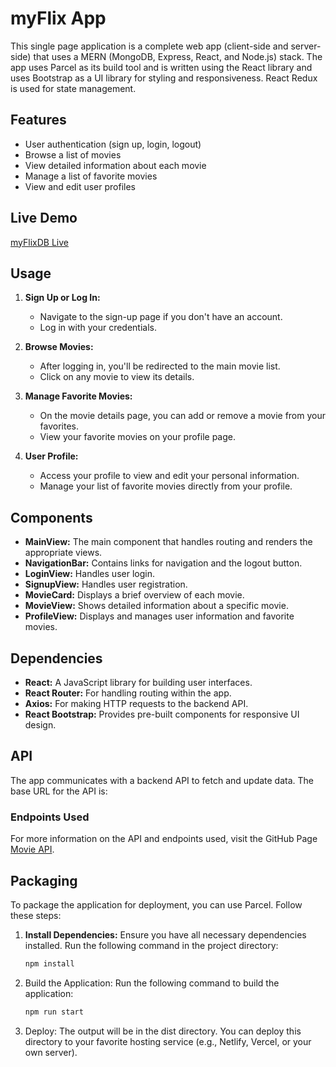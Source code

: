 # myFlix App

This single page application is a complete web app (client-side and server-side) that uses a MERN (MongoDB, Express, React, and Node.js) stack. The app uses Parcel as its build tool and is written using the React library and uses Bootstrap as a UI library for styling and responsiveness. React Redux is used for state management.

## Features

- User authentication (sign up, login, logout)
- Browse a list of movies
- View detailed information about each movie
- Manage a list of favorite movies
- View and edit user profiles

## Live Demo

[myFlixDB Live ](https://main--leonmyflix.netlify.app/)

## Usage

1. **Sign Up or Log In:**

   - Navigate to the sign-up page if you don't have an account.
   - Log in with your credentials.

2. **Browse Movies:**

   - After logging in, you'll be redirected to the main movie list.
   - Click on any movie to view its details.

3. **Manage Favorite Movies:**

   - On the movie details page, you can add or remove a movie from your favorites.
   - View your favorite movies on your profile page.

4. **User Profile:**
   - Access your profile to view and edit your personal information.
   - Manage your list of favorite movies directly from your profile.

## Components

- **MainView:** The main component that handles routing and renders the appropriate views.
- **NavigationBar:** Contains links for navigation and the logout button.
- **LoginView:** Handles user login.
- **SignupView:** Handles user registration.
- **MovieCard:** Displays a brief overview of each movie.
- **MovieView:** Shows detailed information about a specific movie.
- **ProfileView:** Displays and manages user information and favorite movies.

## Dependencies

- **React:** A JavaScript library for building user interfaces.
- **React Router:** For handling routing within the app.
- **Axios:** For making HTTP requests to the backend API.
- **React Bootstrap:** Provides pre-built components for responsive UI design.

## API

The app communicates with a backend API to fetch and update data. The base URL for the API is:

### Endpoints Used

For more information on the API and endpoints used, visit the GitHub Page [Movie API](https://github.com/stefleon33/movie_api).

## Packaging

To package the application for deployment, you can use Parcel. Follow these steps:

1. **Install Dependencies:**
   Ensure you have all necessary dependencies installed. Run the following command in the project directory:

   ```bash
   npm install
   ```

2. Build the Application: Run the following command to build the application:
   ```bash
   npm run start
   ```
3. Deploy: The output will be in the dist directory. You can deploy this directory to your favorite hosting service (e.g., Netlify, Vercel, or your own server).

